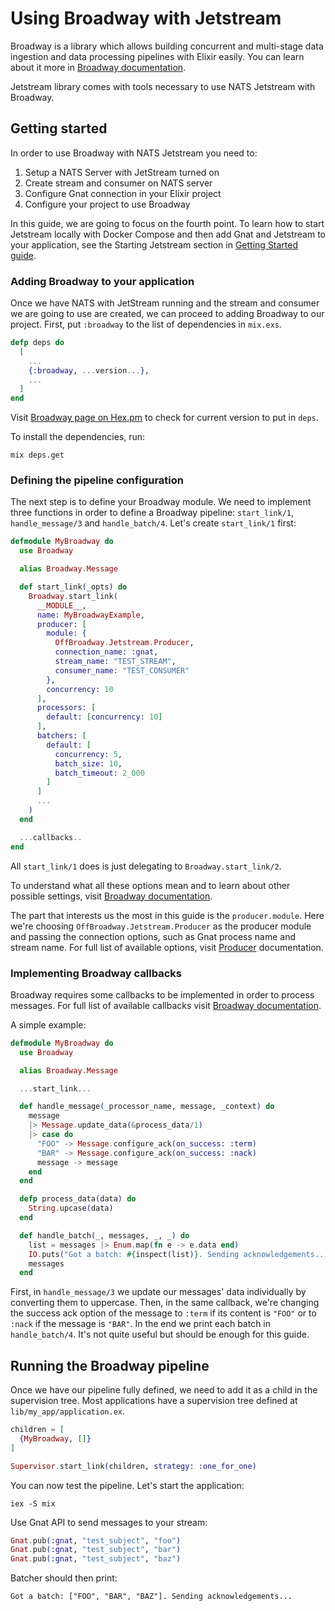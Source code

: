 # Using Broadway with Jetstream

Broadway is a library which allows building concurrent and multi-stage data ingestion and data
processing pipelines with Elixir easily. You can learn about it more in
[Broadway documentation](https://hexdocs.pm/broadway/introduction.html).

Jetstream library comes with tools necessary to use NATS Jetstream with Broadway.

## Getting started

In order to use Broadway with NATS Jetstream you need to:

1. Setup a NATS Server with JetStream turned on
2. Create stream and consumer on NATS server
3. Configure Gnat connection in your Elixir project
4. Configure your project to use Broadway

In this guide, we are going to focus on the fourth point. To learn how to start Jetstream locally
with Docker Compose and then add Gnat and Jetstream to your application, see the Starting Jetstream
section in [Getting Started guide](../introduction/getting_started.md).

### Adding Broadway to your application

Once we have NATS with JetStream running and the stream and consumer we are going to use are
created, we can proceed to adding Broadway to our project. First, put `:broadway` to the list of
dependencies in `mix.exs`.

```elixir
defp deps do
  [
    ...
    {:broadway, ...version...},
    ...
  ]
end
```

Visit [Broadway page on Hex.pm](https://hex.pm/packages/broadway) to check for current version
to put in `deps`.

To install the dependencies, run:

```shell
mix deps.get
```

### Defining the pipeline configuration

The next step is to define your Broadway module. We need to implement three functions in order
to define a Broadway pipeline: `start_link/1`, `handle_message/3` and `handle_batch/4`.
Let's create `start_link/1` first:

```elixir
defmodule MyBroadway do
  use Broadway

  alias Broadway.Message

  def start_link(_opts) do
    Broadway.start_link(
      __MODULE__,
      name: MyBroadwayExample,
      producer: [
        module: {
          OffBroadway.Jetstream.Producer,
          connection_name: :gnat,
          stream_name: "TEST_STREAM",
          consumer_name: "TEST_CONSUMER"
        },
        concurrency: 10
      ],
      processors: [
        default: [concurrency: 10]
      ],
      batchers: [
        default: [
          concurrency: 5,
          batch_size: 10,
          batch_timeout: 2_000
        ]
      ]
      ...
    )
  end

  ...callbacks..
end
```

All `start_link/1` does is just delegating to `Broadway.start_link/2`.

To understand what all these options mean and to learn about other possible settings, visit
[Broadway documentation](https://hexdocs.pm/broadway/Broadway.html).

The part that interests us the most in this guide is the `producer.module`. Here we're choosing
`OffBroadway.Jetstream.Producer` as the producer module and passing the connection options,
such as Gnat process name and stream name. For full list of available options, visit
[Producer](`OffBroadway.Jetstream.Producer`) documentation.

### Implementing Broadway callbacks

Broadway requires some callbacks to be implemented in order to process messages. For full list
of available callbacks visit
[Broadway documentation](https://hexdocs.pm/broadway/Broadway.html#callbacks).

A simple example:

```elixir
defmodule MyBroadway do
  use Broadway

  alias Broadway.Message

  ...start_link...

  def handle_message(_processor_name, message, _context) do
    message
    |> Message.update_data(&process_data/1)
    |> case do
      "FOO" -> Message.configure_ack(on_success: :term)
      "BAR" -> Message.configure_ack(on_success: :nack)
      message -> message
    end
  end

  defp process_data(data) do
    String.upcase(data)
  end

  def handle_batch(_, messages, _, _) do
    list = messages |> Enum.map(fn e -> e.data end)
    IO.puts("Got a batch: #{inspect(list)}. Sending acknowledgements...")
    messages
  end
```

First, in `handle_message/3` we update our messages' data individually by converting them to
uppercase. Then, in the same callback, we're changing the success ack option of the message
to `:term` if its content is `"FOO"` or to `:nack` if the message is `"BAR"`. In the end we
print each batch in `handle_batch/4`. It's not quite useful but should be enough for this
guide.

## Running the Broadway pipeline

Once we have our pipeline fully defined, we need to add it as a child in the supervision tree.
Most applications have a supervision tree defined at `lib/my_app/application.ex`.

```elixir
children = [
  {MyBroadway, []}
]

Supervisor.start_link(children, strategy: :one_for_one)
```

You can now test the pipeline. Let's start the application:

```shell
iex -S mix
```

Use Gnat API to send messages to your stream:

```elixir
Gnat.pub(:gnat, "test_subject", "foo")
Gnat.pub(:gnat, "test_subject", "bar")
Gnat.pub(:gnat, "test_subject", "baz")
```

Batcher should then print:

```
Got a batch: ["FOO", "BAR", "BAZ"]. Sending acknowledgements...
```